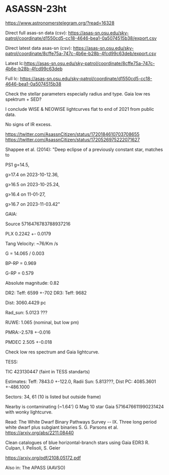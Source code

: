 # ASASSN-23ht

https://www.astronomerstelegram.org/?read=16328

Direct full asas-sn data (csv): https://asas-sn.osu.edu/sky-patrol/coordinate/d1550cd5-cc18-4646-bea1-0a5074515b38/export.csv

Direct latest data asas-sn (csv): https://asas-sn.osu.edu/sky-patrol/coordinate/8cffe75a-747c-4b6e-b28b-4fcd99c63deb/export.csv

Latest lc:https://asas-sn.osu.edu/sky-patrol/coordinate/8cffe75a-747c-4b6e-b28b-4fcd99c63deb

Full lc: https://asas-sn.osu.edu/sky-patrol/coordinate/d1550cd5-cc18-4646-bea1-0a5074515b38

Check the stellar parameters especially radius and type. Gaia low res spektrum + SED?

I conclude WISE & NEOWISE lightcurves flat to end of 2021 from public data.

No signs of IR excess.

https://twitter.com/AsassnCitizen/status/1720184610703708655
https://twitter.com/AsassnCitizen/status/1720526975222071627

Shappee et al. (2014):
"Deep eclipse of a previously constant star, matches to 

PS1 g=14.5, 

g>17.4 on 2023-10-12.36, 

g>16.5 on 2023-10-25.24, 

g>16.4 on 11-01-27, 

g>16.7 on 2023-11-03.42"


GAIA:

Source 5716476783788937216 

PLX 0.2242 +- 0.0179

Tang Velocity: ~76/Km /s

G = 14.065 / 0.003

BP-RP = 0.969

G-RP = 0.579

Absolute magnitude: 0.82


DR2: Teff: 6599	+-702 
DR3: Teff: 9682

Dist: 3060.4429 pc

Rad_sun: 5.0123 ???

RUWE: 1.065 (nominal, but low pm)

PMRA:-2.578	+-0.016	

PMDEC 2.505	+-0.018

Check low res spectrum and Gaia lightcurve.


TESS:

TIC 423130447 (faint in TESS standarts)

Estimates: Teff: 7843.0	+-122.0, Radii Sun: 5.813???, Dist PC: 4085.3601	+-486.1000	

Sectors: 34, 61 (10 is listed but outside frame)

Nearby is contaminating (~1.64') G Mag 10 star Gaia 5716476611990231424 with wonky lightcurve. 

Read:
The White Dwarf Binary Pathways Survey -- IX. Three long period white dwarf plus subgiant binaries
S. G. Parsons et al.
https://arxiv.org/abs/2211.08440

Clean catalogues of blue horizontal-branch stars using Gaia EDR3 R. Culpan, I. Pelisoli, S. Geier

https://arxiv.org/pdf/2108.05172.pdf

Also in: The APASS (AAVSO) 




